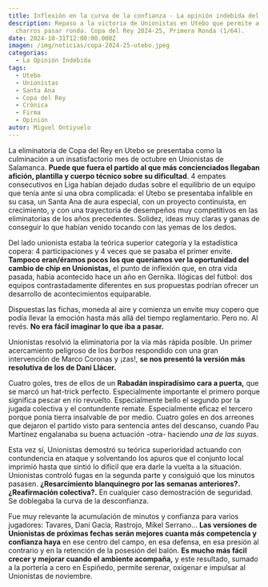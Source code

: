 ```yaml
---
title: Inflexión en la curva de la confianza - La opinión indebida del Utebo FC - USCF
description: Repaso a la victoria de Unionistas en Utebo que permite a los
  charros pasar ronda. Copa del Rey 2024-25, Primera Ronda (1/64).
date: 2024-10-31T12:00:00.000Z
imagen: /img/noticias/copa-2024-25-utebo.jpeg
categorias:
  - La Opinión Indebida
tags:
  - Utebo
  - Unionistas
  - Santa Ana
  - Copa del Rey
  - Crónica
  - Firma
  - Opinión
autor: Miguel Ontiyuelo
---
```

La eliminatoria de Copa del Rey en Utebo se presentaba como la culminación a un insatisfactorio mes de octubre en Unionistas de Salamanca. **Puede que fuera el partido al que más concienciados llegaban afición, plantilla y cuerpo técnico sobre su dificultad**. 4 empates consecutivos en Liga habían dejado dudas sobre el equilibrio de un equipo que tenía ante sí una obra complicada: el Utebo se presentaba infalible en su casa, un Santa Ana de aura especial, con un proyecto continuista, en crecimiento, y con una trayectoria de desempeños muy competitivos en las eliminatorias de los años precedentes. Solidez, ideas muy claras y ganas de conseguir lo que habían venido tocando con las yemas de los dedos. 

Del lado unionista estaba la teórica superior categoría y la estadística copera: 4 participaciones y 4 veces que se pasaba el primer envite. **Tampoco eran/éramos pocos los que queríamos ver la oportunidad del cambio de chip en Unionistas,** el punto de inflexión que, en otra vida pasada, había acontecido hace un año en Gernika. Ilógicas del fútbol: dos equipos contrastadamente diferentes en sus propuestas podrían ofrecer un desarrollo de acontecimientos equiparable.

Dispuestas las fichas, moneda al aire y comienza un envite muy copero que podía llevar la emoción hasta más allá del tiempo reglamentario. Pero no. Al revés. **No era fácil imaginar lo que iba a pasar.**

Unionistas resolvió la eliminatoria por la vía más rápida posible. Un primer acercamiento peligroso de los *barbos* respondido con una gran intervención de Marco Coronas y ¡zas!, **se nos presentó la versión más resolutiva de los de Dani Llácer.**

Cuatro goles, tres de ellos de un **Rabadán inspiradísimo cara a puerta,** que se marcó un hat-trick perfecto. Especialmente importante el primero porque significa pescar en río revuelto. Especialmente bello el segundo por la jugada colectiva y el contundente remate. Especialmente eficaz el tercero porque ponía tierra insalvable de por medio. Cuatro goles en dos arreones que dejaron el partido visto para sentencia antes del descanso, cuando Pau Martínez engalanaba su buena actuación -otra- haciendo *una de las suyas*.

Esta vez sí, Unionistas demostró su teórica superioridad actuando con contundencia en ataque y solventando los apuros que el conjunto local imprimió hasta que sintió lo difícil que era darle la vuelta a la situación. Unionistas controló fugas en la segunda parte y consiguió que los minutos pasasen. **¿Resarcimiento blanquinegro por las semanas anteriores?. ¿Reafirmación colectiva?.** En cualquier caso demostración de seguridad. Se doblegaba la curva de la desconfianza.

Fue muy relevante la acumulación de minutos y confianza para varios jugadores: Tavares, Dani Gacía, Rastrojo, Mikel Serrano… **Las versiones de Unionistas de próximas fechas serán mejores cuanta más competencia y confianza haya** en ese centro del campo, en esa defensa, en esa presión al contrario y en la retención de la posesión del balón. **Es mucho más fácil crecer y mejorar cuando el ambiente acompaña,** y este resultado, sumado a la portería a cero en Espiñedo, permite serenar, oxigenar e impulsar al Unionistas de noviembre.
